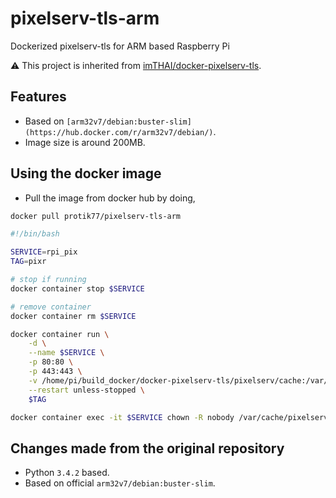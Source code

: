 # pixelserv-tls-arm
Dockerized pixelserv-tls for ARM based Raspberry Pi

:warning: This project is inherited from [imTHAI/docker-pixelserv-tls](https://github.com/imTHAI/docker-pixelserv-tls).

## Features

* Based on `[arm32v7/debian:buster-slim](https://hub.docker.com/r/arm32v7/debian/)`.
* Image size is around 200MB.


## Using the docker image

* Pull the image from docker hub by doing,

```bash
docker pull protik77/pixelserv-tls-arm
```

```bash
#!/bin/bash

SERVICE=rpi_pix
TAG=pixr

# stop if running
docker container stop $SERVICE

# remove container
docker container rm $SERVICE

docker container run \
	-d \
	--name $SERVICE \
    -p 80:80 \
    -p 443:443 \
    -v /home/pi/build_docker/docker-pixelserv-tls/pixelserv/cache:/var/cache/pixelserv \
	--restart unless-stopped \
	$TAG

docker container exec -it $SERVICE chown -R nobody /var/cache/pixelserv
```

## Changes made from the original repository

* Python `3.4.2` based.
* Based on official `arm32v7/debian:buster-slim`.
